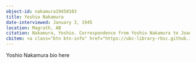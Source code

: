 ```yaml
---
object-id: nakamura19450103
title: Yoshio Nakamura
date-interviewed: January 3, 1945
location: Magrath, AB
citation: Nakamura, Yoshio. Correspondence from Yoshio Nakamura to Joan Gillis. 3 January 1945. RBSC-ARC-1786-02-46. Joan Gillis fonds. University of British Columbia Library Rare Books and Special Collections, Vancouver, Canada.
cbitem: <a class="btn btn-info" href="https://ubc-library-rbsc.github.io/gillis-2021/item.html?id=gillis009">View Item</a>
---
```


Yoshio Nakamura bio here
